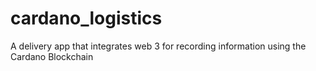 # cardano_logistics
A delivery app that integrates web 3 for recording information using the Cardano Blockchain
